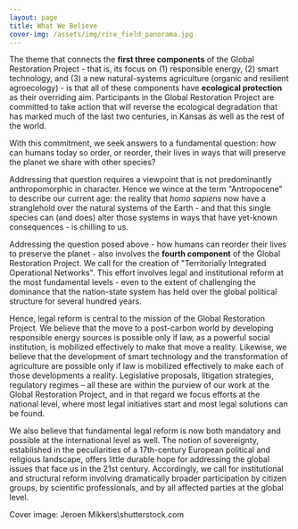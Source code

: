 ```yaml
---
layout: page
title: What We Believe
cover-img: /assets/img/rice_field_panorama.jpg
---
```


The theme that connects the **first three components** of the Global Restoration Project - that is, its focus on (1) responsible energy, (2) smart technology, and (3) a new natural-systems agriculture (organic and resilient agroecology) - is that all of these components have **ecological protection** as their overriding aim.  Participants in the Global Restoration Project are committed to take action that will reverse the ecological degradation that has marked much of the last two centuries, in Kansas as well as the rest of the world.  

With this commitment, we seek answers to a fundamental question: how can humans today so order, or reorder, their lives in ways that will preserve the planet we share with other species?

Addressing that question requires a viewpoint that is not predominantly anthropomorphic in character.  Hence we wince at the term "Antropocene" to describe our current age: the reality that *homo sapiens* now have a stranglehold over the natural systems of the Earth - and that this single species can (and does) alter those systems in ways that have yet-known consequences - is chilling to us. 

Addressing the question posed above - how humans can reorder their lives to preserve the planet - also involves the **fourth component** of the Global Restoration Project.  We call for the creation of "Territorially Integrated Operational Networks".  This effort involves legal and institutional reform at the most fundamental levels - even to the extent of challenging the dominance that the nation-state system has held over the global political structure for several hundred years. 

Hence, legal reform is central to the mission of the Global Restoration Project.  We believe that the move to a post-carbon world by developing responsible energy sources is possible only if law, as a powerful social institution, is mobilized effectively to make that move a reality.  Likewise, we believe that the development of smart technology and the transformation of agriculture are possible only if law is mobilized effectively to make each of those developments a reality.  Legislative proposals, litigation strategies, regulatory regimes – all these are within the purview of our work at the Global Restoration Project, and in that regard we focus efforts at the national level, where most legal initiatives start and most legal solutions can be found.

We also believe that fundamental legal reform is now both mandatory and possible at the international level as well.  The notion of sovereignty, established in the peculiarities of a 17th-century European political and religious landscape, offers little durable hope for addressing the global issues that face us in the 21st century.  Accordingly, we call for institutional and structural reform involving dramatically broader participation by citizen groups, by scientific professionals, and by all affected parties at the global level.

Cover image: Jeroen Mikkers\shutterstock.com
